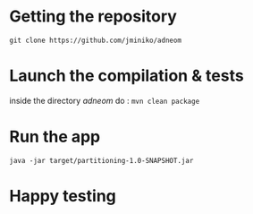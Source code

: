 # Getting the repository
`git clone https://github.com/jminiko/adneom`
# Launch the compilation & tests
inside the directory *adneom* do :
`mvn clean package`
# Run the app
`java -jar target/partitioning-1.0-SNAPSHOT.jar`  
# Happy testing